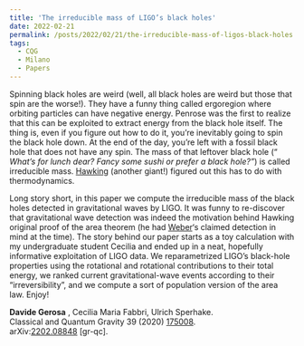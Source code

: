 ```yaml
---
title: 'The irreducible mass of LIGO’s black holes'
date: 2022-02-21
permalink: /posts/2022/02/21/the-irreducible-mass-of-ligos-black-holes
tags:
  - CQG
  - Milano
  - Papers
---
```


Spinning black holes are weird (well, all black holes are weird but those that spin are the worse!). They have a funny thing called ergoregion where orbiting particles can have negative energy. Penrose was the first to realize that this can be exploited to extract energy from the black hole itself. The thing is, even if you figure out how to do it, you’re inevitably going to spin the black hole down. At the end of the day, you’re left with a fossil black hole that does not have any spin. The mass of that leftover black hole (“ _What’s for lunch dear? Fancy some sushi or prefer a black hole?”_) is called irreducible mass. [Hawking](<https://en.wikipedia.org/wiki/Stephen_Hawking>) (another giant!) figured out this has to do with thermodynamics. 

Long story short, in this paper we compute the irreducible mass of the black holes detected in gravitational waves by LIGO. It was funny to re-discover that gravitational wave detection was indeed the motivation behind Hawking original proof of the area theorem (he had [Weber](<https://en.wikipedia.org/wiki/Joseph_Weber>)‘s claimed detection in mind at the time). The story behind our paper starts as a toy calculation with my undergraduate student Cecilia and ended up in a neat, hopefully informative exploitation of LIGO data. We reparametrized LIGO’s black-hole properties using the rotational and rotational contributions to their total energy, we ranked current gravitational-wave events according to their “irreversibility”, and we compute a sort of population version of the area law. Enjoy!

**Davide Gerosa** , Cecilia Maria Fabbri, Ulrich Sperhake.  
Classical and Quantum Gravity 39 (2020) [175008](<https://iopscience.iop.org/article/10.1088/1361-6382/ac8332>).  
arXiv:[2202.08848](<https://arxiv.org/abs/2202.08848>) [gr-qc].

